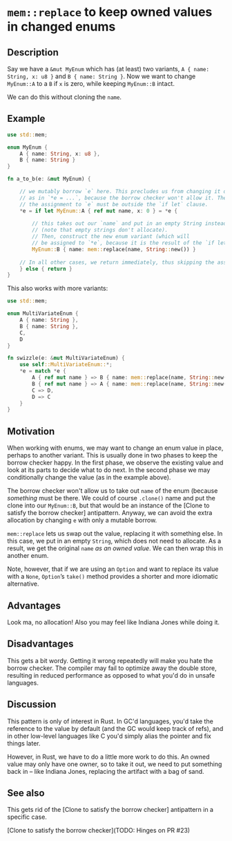# `mem::replace` to keep owned values in changed enums

## Description

Say we have a `&mut MyEnum` which has (at least) two variants,
`A { name: String, x: u8 }` and `B { name: String }`. Now we want to change
`MyEnum::A` to a `B` if `x` is zero, while keeping `MyEnum::B` intact.

We can do this without cloning the `name`.

## Example

```rust
use std::mem;

enum MyEnum {
    A { name: String, x: u8 },
    B { name: String }
}

fn a_to_b(e: &mut MyEnum) {

    // we mutably borrow `e` here. This precludes us from changing it directly
    // as in `*e = ...`, because the borrow checker won't allow it. Therefore
    // the assignment to `e` must be outside the `if let` clause. 
    *e = if let MyEnum::A { ref mut name, x: 0 } = *e {
    
        // this takes out our `name` and put in an empty String instead
        // (note that empty strings don't allocate).
        // Then, construct the new enum variant (which will 
        // be assigned to `*e`, because it is the result of the `if let` expression).
        MyEnum::B { name: mem::replace(name, String::new()) }
        
    // In all other cases, we return immediately, thus skipping the assignment
    } else { return }
}
```

This also works with more variants:

```Rust
use std::mem;

enum MultiVariateEnum {
    A { name: String },
    B { name: String },
    C,
    D
}

fn swizzle(e: &mut MultiVariateEnum) {
    use self::MultiVariateEnum::*;
    *e = match *e {
        A { ref mut name } => B { name: mem::replace(name, String::new()) },
        B { ref mut name } => A { name: mem::replace(name, String::new()) },
        C => D,
        D => C
    }
}
```

## Motivation

When working with enums, we may want to change an enum value in place, perhaps
to another variant. This is usually done in two phases to keep the borrow
checker happy. In the first phase, we observe the existing value and look at
its parts to decide what to do next. In the second phase we may conditionally
change the value (as in the example above).

The borrow checker won't allow us to take out `name` of the enum (because
*something* must be there. We could of course `.clone()` name and put the clone
into our `MyEnum::B`, but that would be an instance of the [Clone to satisfy
the borrow checker] antipattern. Anyway, we can avoid the extra allocation by
changing `e` with only a mutable borrow.

`mem::replace` lets us swap out the value, replacing it with something else. In
this case, we put in an empty `String`, which does not need to allocate. As a
result, we get the original `name` *as an owned value*. We can then wrap this in
another enum.

Note, however, that if we are using an `Option` and want to replace its
value with a `None`, `Option`’s `take()` method provides a shorter and
more idiomatic alternative.


## Advantages

Look ma, no allocation! Also you may feel like Indiana Jones while doing it.

## Disadvantages

This gets a bit wordy. Getting it wrong repeatedly will make you hate the
borrow checker. The compiler may fail to optimize away the double store,
resulting in reduced performance as opposed to what you'd do in unsafe
languages.

## Discussion

This pattern is only of interest in Rust. In GC'd languages, you'd take the
reference to the value by default (and the GC would keep track of refs), and in
other low-level languages like C you'd simply alias the pointer and fix things
later.

However, in Rust, we have to do a little more work to do this. An owned value
may only have one owner, so to take it out, we need to put something back in –
like Indiana Jones, replacing the artifact with a bag of sand.


## See also

This gets rid of the [Clone to satisfy the borrow checker] antipattern in a
specific case.

[Clone to satisfy the borrow checker](TODO: Hinges on PR #23)
